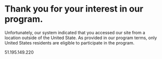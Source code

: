  

Thank you for your interest in our program.
===========================================

Unfortunately, our system indicated that you accessed our site from a location outside of the United State. As provided in our program terms, only United States residents are eligible to participate in the program.

51.195.149.220